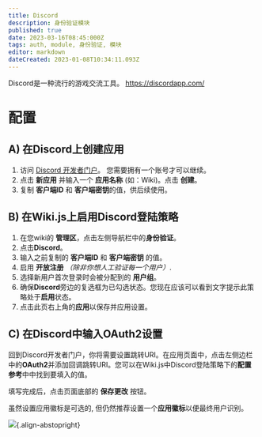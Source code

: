 ```yaml
---
title: Discord
description: 身份验证模块
published: true
date: 2023-03-16T08:45:000Z
tags: auth, module, 身份验证, 模块
editor: markdown
dateCreated: 2023-01-08T10:34:11.093Z
---
```


Discord是一种流行的游戏交流工具。
https://discordapp.com/

# 配置

## A) 在Discord上创建应用

1. 访问 [Discord 开发者门户](https://discordapp.com/developers/applications/)。 您需要拥有一个账号才可以继续。
1. 点击 **新应用** 并输入一个 **应用名称** (如：Wiki)。点击 **创建**。
1. 复制 **客户端ID** 和 **客户端密钥**的值，供后续使用。

## B) 在Wiki.js上启用Discord登陆策略

1. 在您wiki的 **管理区**，点击左侧导航栏中的**身份验证**。
1. 点击**Discord**。
1. 输入之前复制的 **客户端ID** 和 **客户端密钥** 的值。
1. 启用 **开放注册** *（除非你想人工验证每一个用户）*.
1. 选择新用户首次登录时会被分配到的 **用户组**。
1. 确保**Discord**旁边的复选框为已勾选状态。您现在应该可以看到文字提示此策略处于**启用**状态。
1. 点击此页右上角的**应用**以保存并应用设置。

## C) 在Discord中输入OAuth2设置
回到Discord开发者门户，你将需要设置跳转URI。在应用页面中，点击左侧边栏中的**OAuth2**并添加回调跳转URI。您可以在Wiki.js中Discord登陆策略下的**配置参考**中中找到要填入的值。

填写完成后，点击页面底部的 **保存更改** 按钮。

虽然设置应用徽标是可选的, 但仍然推荐设置一个**应用徽标**以便最终用户识别。

![](https://static.requarks.io/logo/discord.svg){.align-abstopright}
